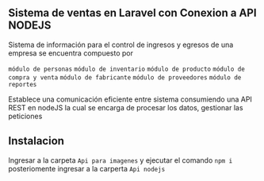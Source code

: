 ## Sistema de ventas en Laravel con Conexion a API NODEJS

Sistema de información para el control de ingresos y egresos de una empresa se encuentra compuesto por

`módulo de personas`
`módulo de inventario`
`módulo de producto`
`módulo de compra y venta`
`módulo de fabricante`
`módulo de proveedores`
`módulo de reportes`

Establece una comunicación eficiente entre sistema consumiendo una API REST en nodeJS la cual se encarga de procesar los datos, gestionar las peticiones


## Instalacion

Ingresar a la carpeta `Api para imagenes` y ejecutar el comando `npm i`
posteriomente ingresar a la carperta `Api nodejs`